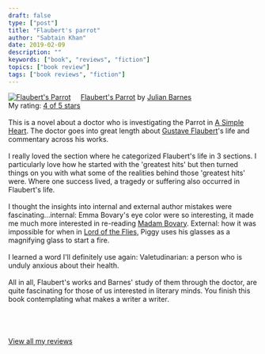 ```yaml
---
draft: false
type: ["post"]
title: "Flaubert's parrot"
author: "Sabtain Khan"
date: 2019-02-09
description: ""
keywords: ["book", "reviews", "fiction"]
topics: ["book review"]
tags: ["book reviews", "fiction"]
---
```



<a href="https://www.goodreads.com/book/show/27844404-flaubert-s-parrot" style="float: left; padding-right: 20px"><img border="0" alt="Flaubert's Parrot" src="https://i.gr-assets.com/images/S/compressed.photo.goodreads.com/books/1447739236l/27844404._SX98_.jpg" /></a><a href="https://www.goodreads.com/book/show/27844404-flaubert-s-parrot">Flaubert's Parrot</a> by <a href="https://www.goodreads.com/author/show/1462.Julian_Barnes">Julian Barnes</a><br/>
My rating: <a href="https://www.goodreads.com/review/show/2704260452">4 of 5 stars</a><br /><br />
This is a novel about a doctor who is investigating the Parrot in <a href="https://www.goodreads.com/book/show/269894.A_Simple_Heart" title="A Simple Heart by Gustave Flaubert" rel="nofollow">A Simple Heart</a>. The doctor goes into great length about <a href="https://www.goodreads.com/author/show/1461.Gustave_Flaubert" title="Gustave Flaubert" rel="nofollow">Gustave Flaubert</a>'s life and commentary across his works.<br /><br />I really loved the section where he categorized Flaubert's life in 3 sections. I particularly love how he started with the 'greatest hits' but then turned things on you with what some of the realities behind those 'greatest hits' were. Where one success lived, a tragedy or suffering also occurred in Flaubert's life.<br /><br />I thought the insights into internal and external author mistakes were fascinating...internal: Emma Bovary's eye color were so interesting, it made me much more interested in re-reading <a href="https://www.goodreads.com/book/show/7962460.Madam_Bovary" title="Madam Bovary by Gustave Flaubert" rel="nofollow">Madam Bovary</a>. External: how it was impossible for when in <a href="https://www.goodreads.com/book/show/7624.Lord_of_the_Flies" title="Lord of the Flies by William Golding" rel="nofollow">Lord of the Flies</a>, Piggy uses his glasses as a magnifying glass to start a fire.<br /><br />I learned a word I'll definitely use again: Valetudinarian: a person who is unduly anxious about their health.<br /><br />All in all, Flaubert's works and Barnes' study of them through the doctor, are quite fascinating for those of us interested in literary minds. You finish this book contemplating what makes a writer a writer.<br /><br /><br />
<br/><br/>
<a href="https://www.goodreads.com/review/list/19015356-sabtain-khan">View all my reviews</a>

